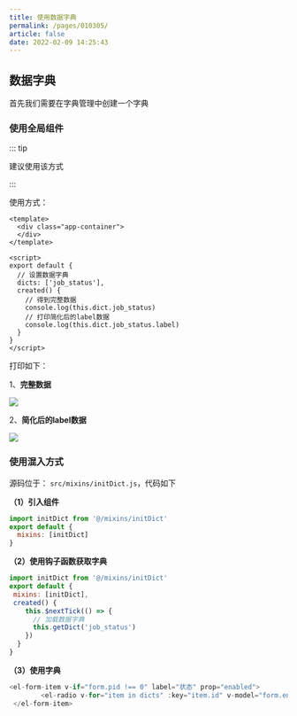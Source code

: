 ```yaml
---
title: 使用数据字典
permalink: /pages/010305/
article: false
date: 2022-02-09 14:25:43
---
```


## 数据字典

首先我们需要在字典管理中创建一个字典

### 使用全局组件

::: tip

建议使用该方式

:::

使用方式：

``` vue
<template>
  <div class="app-container">
  </div>
</template>

<script>
export default {
  // 设置数据字典
  dicts: ['job_status'],
  created() {
    // 得到完整数据
    console.log(this.dict.job_status)
    // 打印简化后的label数据
    console.log(this.dict.job_status.label)
  }
}
</script>
```

打印如下：

1、**完整数据**

![](https://i.loli.net/2019/11/01/5sW2S7ZqFrjzpxA.png)

2、**简化后的label数据**

![](https://i.loli.net/2019/11/01/DLyREUewlWt9NPT.png)

### 使用混入方式

源码位于：  ```src/mixins/initDict.js```，代码如下

**（1）引入组件**

``` js
import initDict from '@/mixins/initDict'
export default {
  mixins: [initDict]
}
```
**（2）使用钩子函数获取字典**

``` js
import initDict from '@/mixins/initDict'
export default {
 mixins: [initDict],
 created() {
    this.$nextTick(() => {
      // 加载数据字典
      this.getDict('job_status')
    })
  }
}
```
**（3）使用字典**
```js
<el-form-item v-if="form.pid !== 0" label="状态" prop="enabled">
        <el-radio v-for="item in dicts" :key="item.id" v-model="form.enabled" :label="item.value">{{ item.label }}</el-radio>
 </el-form-item>
```

